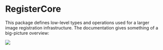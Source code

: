 # RegisterCore

This package defines low-level types and operations used for a larger image registration infrastructure.
The documentation gives something of a big-picture overview:

[![](https://img.shields.io/badge/docs-stable-blue.svg)](https://HolyLab.github.io/RegisterCore.jl/stable)
